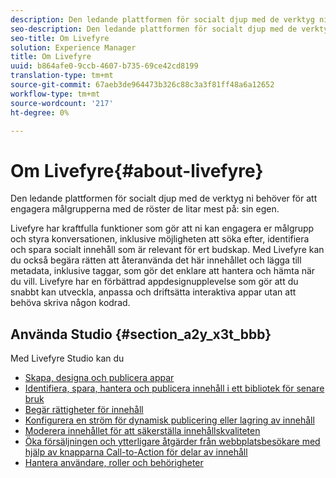 ```yaml
---
description: Den ledande plattformen för socialt djup med de verktyg ni behöver för att engagera målgrupperna med de röster de litar mest på.
seo-description: Den ledande plattformen för socialt djup med de verktyg ni behöver för att engagera målgrupperna med de röster de litar mest på.
seo-title: Om Livefyre
solution: Experience Manager
title: Om Livefyre
uuid: b864afe0-9ccb-4607-b735-69ce42cd8199
translation-type: tm+mt
source-git-commit: 67aeb3de964473b326c88c3a3f81ff48a6a12652
workflow-type: tm+mt
source-wordcount: '217'
ht-degree: 0%

---
```



# Om Livefyre{#about-livefyre}

Den ledande plattformen för socialt djup med de verktyg ni behöver för att engagera målgrupperna med de röster de litar mest på: sin egen.

Livefyre har kraftfulla funktioner som gör att ni kan engagera er målgrupp och styra konversationen, inklusive möjligheten att söka efter, identifiera och spara socialt innehåll som är relevant för ert budskap. Med Livefyre kan du också begära rätten att återanvända det här innehållet och lägga till metadata, inklusive taggar, som gör det enklare att hantera och hämta när du vill. Livefyre har en förbättrad appdesignupplevelse som gör att du snabbt kan utveckla, anpassa och driftsätta interaktiva appar utan att behöva skriva någon kodrad.

## Använda Studio {#section_a2y_x3t_bbb}

Med Livefyre Studio kan du

* [Skapa, designa och publicera appar](c-about-apps/c-about-apps.md#c_about_apps)
* [Identifiera, spara, hantera och publicera innehåll i ett bibliotek för senare bruk](c-library/c-assets/c-assets.md)
* [Begär rättigheter för innehåll](c-how-requesting-rights-works/t-send-a-rights-request-to-own-a-digital-asset.md#t_send_a_rights_request_to_own_a_digital_asset)
* [Konfigurera en ström för dynamisk publicering eller lagring av innehåll](c-streams/t-create-a-new-stream.md#t_create_a_new_stream)
* [Moderera innehållet för att säkerställa innehållskvaliteten](c-features-livefyre/c-about-moderation/c-setting-up-moderation.md#c_setting_up_moderation)
* [Öka försäljningen och ytterligare åtgärder från webbplatsbesökare med hjälp av knapparna Call-to-Action för delar av innehåll](c-features-livefyre/c-ugc-commerce.md#c_ugc_commerce)
* [Hantera användare, roller och behörigheter](c-about-apps/c-about-apps.md#c_about_apps)

